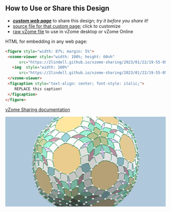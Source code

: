 
## How to Use or Share this Design

 - [***custom web page***][post] to share this design; *try it before you share it!*
 - [source file for that custom page][source]; click to customize
 - [raw vZome file][raw] to use in vZome desktop or vZome Online
 
 HTML for embedding in any web page:
 ```html
<figure style="width: 87%; margin: 5%">
  <vzome-viewer style="width: 100%; height: 60vh"
       src="https://2lindell.github.io/vzome-sharing/2023/01/22/19-55-05-Equal-edged-green/Equal-edged-green.vZome" >
    <img  style="width: 100%"
       src="https://2lindell.github.io/vzome-sharing/2023/01/22/19-55-05-Equal-edged-green/Equal-edged-green.png" >
  </vzome-viewer>
  <figcaption style="text-align: center; font-style: italic;">
     REPLACE this caption!
  </figcaption>
</figure>
 ```

[vZome Sharing documentation](https://vzome.github.io/vzome/sharing.html#how-it-works)

![Image](<Equal-edged-green.png>)


[post]: <https://2lindell.github.io/vzome-sharing/2023/01/22/Equal-edged-green-19-55-05.html>
[source]: <https://github.com/2lindell/vzome-sharing/edit/main/_posts/2023-01-22-Equal-edged-green-19-55-05.md>
[raw]: <https://raw.githubusercontent.com/2lindell/vzome-sharing/main/2023/01/22/19-55-05-Equal-edged-green/Equal-edged-green.vZome>